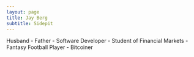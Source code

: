 ```yaml
---
layout: page
title: Jay Berg
subtitle: Sidepit
---
```


Husband - Father - Software Developer - Student of Financial Markets - Fantasy Football Player - Bitcoiner 

